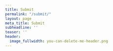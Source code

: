 ```yaml
---
title: Submit
permalink: "/submit/"
layout: page
meta_title: Submit
subheadline: ''
teaser: ''
header:
  image_fullwidth: you-can-delete-me-header.png
---
```

<div class="typeform-widget" data-url="https://ajaykumar32.typeform.com/to/t9jViY" style="width: 100%; height: 500px;"></div> <script> (function() { var qs,js,q,s,d=document, gi=d.getElementById, ce=d.createElement, gt=d.getElementsByTagName, id="typef_orm", b="https://embed.typeform.com/"; if(!gi.call(d,id)) { js=ce.call(d,"script"); js.id=id; js.src=b+"embed.js"; q=gt.call(d,"script")[0]; q.parentNode.insertBefore(js,q) } })() </script> <div style="font-family: Sans-Serif;font-size: 12px;color: #999;opacity: 0.5; padding-top: 5px;"> </div>
